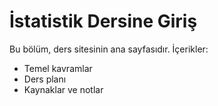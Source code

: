 # İstatistik Dersine Giriş

Bu bölüm, ders sitesinin ana sayfasıdır. İçerikler:
- Temel kavramlar
- Ders planı
- Kaynaklar ve notlar

